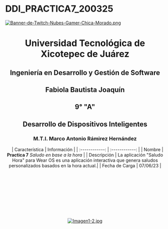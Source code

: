 # DDI_PRACTICA7_200325


[![Banner-de-Twitch-Nubes-Gamer-Chica-Morado.png](https://i.postimg.cc/15q3LFXF/Banner-de-Twitch-Nubes-Gamer-Chica-Morado.png)](https://postimg.cc/MvzwBvyZ)

<div align="center">
  
# Universidad Tecnológica de Xicotepec de Juárez


## Ingeniería en Desarrollo y Gestión de Software
## Fabiola Bautista Joaquín 
## 9° "A"
## Desarrollo de Dispositivos Inteligentes
### M.T.I. Marco Antonio Rámirez Hernández




&nbsp;
&nbsp;
|  Característica |  Información |
| :------------: | :------------: |
| Nombre | **Practica 7** *Saludo en base a la hora* |
| Descripción  | La aplicación "Saludo Hora" para Wear OS es una aplicación interactiva que genera saludos personalizados basados ​​en la hora actual.|
|  Fecha de Carga | 07/06/23  |



&nbsp;
&nbsp;

&nbsp;
&nbsp;

<br>
<br>
<br>
<br>

[![Imagen1-2.jpg](https://i.postimg.cc/x1swjyVj/Imagen1-2.jpg)](https://postimg.cc/0zwWcSNh)



